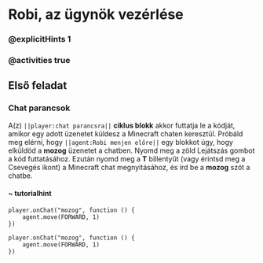 # Robi, az ügynök vezérlése

### @explicitHints 1

### @activities true

## Első feladat

### Chat parancsok

A(z) ``||player:chat parancsra||`` **ciklus blokk** akkor futtatja le a kódját, amikor egy adott üzenetet küldesz a Minecraft chaten keresztül. Próbáld meg elérni, hogy ``||agent:Robi menjen előre||`` egy blokkot úgy, hogy elküldöd a **mozog** üzenetet a chatben.
Nyomd meg a zöld Lejátszás gombot a kód futtatásához. Ezután nyomd meg a **T** billentyűt (vagy érintsd meg a Csevegés ikont) a Minecraft chat megnyitásához, és írd be a **mozog** szót a chatbe.

#### ~ tutorialhint

```blocks
player.onChat("mozog", function () {
    agent.move(FORWARD, 1)
})
```

```template
player.onChat("mozog", function () {
    agent.move(FORWARD, 1)
})
```
